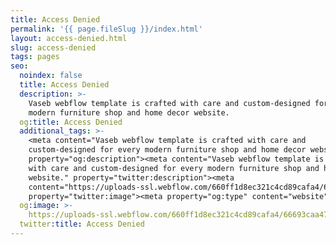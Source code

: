 ```yaml
---
title: Access Denied
permalink: '{{ page.fileSlug }}/index.html'
layout: access-denied.html
slug: access-denied
tags: pages
seo:
  noindex: false
  title: Access Denied
  description: >-
    Vaseb webflow template is crafted with care and custom-designed for every
    modern furniture shop and home decor website.
  og:title: Access Denied
  additional_tags: >-
    <meta content="Vaseb webflow template is crafted with care and
    custom-designed for every modern furniture shop and home decor website."
    property="og:description"><meta content="Vaseb webflow template is crafted
    with care and custom-designed for every modern furniture shop and home decor
    website." property="twitter:description"><meta
    content="https://uploads-ssl.webflow.com/660ff1d8ec321c4cd89cafa4/66693caa47f13a3b489bf352_og-image.jpg"
    property="twitter:image"><meta property="og:type" content="website">
  og:image: >-
    https://uploads-ssl.webflow.com/660ff1d8ec321c4cd89cafa4/66693caa47f13a3b489bf352_og-image.jpg
  twitter:title: Access Denied
---
```




